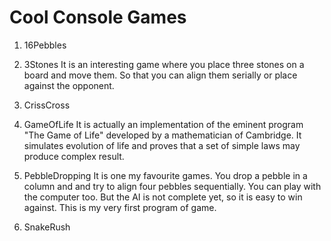 # Cool Console Games

1. 16Pebbles

2. 3Stones
It is an interesting game where you place three stones on a board and move them. So that you can align them serially or place against the opponent.

3. CrissCross

4. GameOfLife
It is actually an implementation of the eminent program "The Game of Life" developed by a mathematician of Cambridge. It simulates evolution of life and proves that a set of simple laws may produce complex result.

5. PebbleDropping
It is one my favourite games. You drop a pebble in a column and and try to align four pebbles sequentially. You can play with the computer too. But the AI is not complete yet, so it is easy to win against. This is my very first program of game.

6. SnakeRush
